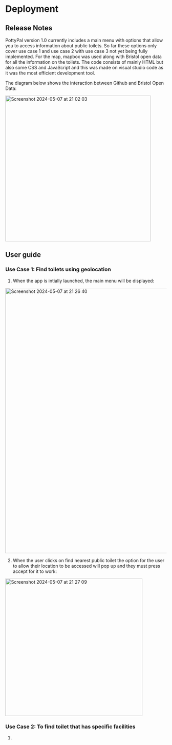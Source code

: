 # Deployment

## Release Notes

PottyPal version 1.0 currently includes a main menu with options that allow you to access information about public toilets. So far these options only cover use case 1 and use case 2 with use case 3 not yet being fully implemented. For the map, mapbox was used along with Bristol open data for all the information on the toilets. The code consists of mainly HTML but also some CSS and JavaScript and this was made on visual studio code as it was the most efficient development tool.

The diagram below shows the interaction between Github and Bristol Open Data:

<img width="454" alt="Screenshot 2024-05-07 at 21 02 03" src="https://github.com/Kendog09/Kendog09.github.io/assets/110036605/fbfe2a03-297c-4465-ba83-4bd11093f3ac">



## User guide

### Use Case 1: Find toilets using geolocation

1. When the app is intially launched, the main menu will be displayed:

<img width="826" alt="Screenshot 2024-05-07 at 21 26 40" src="https://github.com/Kendog09/Kendog09.github.io/assets/110036605/ce07c880-6d77-4b95-a244-729760add54f">

</br>

2. When the user clicks on find nearest public toilet the option for the user to allow their location to be accessed will pop up and they must press accept for it to work:
   
<img width="428" alt="Screenshot 2024-05-07 at 21 27 09" src="https://github.com/Kendog09/Kendog09.github.io/assets/110036605/8cc75607-043f-45ae-8715-03dbd8018747">

</br>


   


### Use Case 2: To find toilet that has specific facilities

1.
